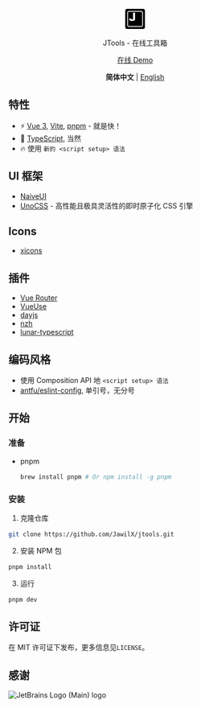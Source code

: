 <p align='center'>
  <img src='https://github.com/JawilX/jtools/blob/main/src/assets/logo.png?raw=true' alt='JTools - An Online Toolbox' width='40'/>
</p>

<p align='center'>
  JTools - 在线工具箱
</p>

<p align='center'>
  <a href='https://jawilx.github.io/jtools/'>在线 Demo</a>
</p>

<p align='center'>
  <b>简体中文</b> | <a href='https://github.com/JawilX/jtools/blob/main/README.EN.md'>English</a>
</p>

## 特性

- ⚡️ [Vue 3](https://vuejs.org/), [Vite](https://vitejs.dev/), [pnpm](https://pnpm.js.org/) - 就是快！
- 🦾 [TypeScript](https://www.typescriptlang.org/), 当然
- 🔥 使用 `新的 <script setup> 语法`

## UI 框架

- [NaiveUI](https://naiveui.com/)
- [UnoCSS](https://github.com/unocss/unocss) - 高性能且极具灵活性的即时原子化 CSS 引擎

## Icons

- [xicons](https://www.xicons.org/#/)

## 插件

- [Vue Router](https://router.vuejs.org/)
- [VueUse](https://vueuse.org/)
- [dayjs](https://day.js.org/)
- [nzh](https://github.com/cnwhy/nzh)
- [lunar-typescript](https://github.com/6tail/lunar-typescript)

## 编码风格

- 使用 Composition API 地 `<script setup> 语法`
- [antfu/eslint-config](https://github.com/antfu/eslint-config), 单引号，无分号

## 开始

### 准备

- pnpm
  ```sh
  brew install pnpm # Or npm install -g pnpm
  ```

### 安装

1. 克隆仓库

```sh
git clone https://github.com/JawilX/jtools.git
```

2. 安装 NPM 包

```sh
pnpm install
```

3. 运行

```sh
pnpm dev
```

## 许可证

在 MIT 许可证下发布，更多信息见`LICENSE`。

## 感谢

![JetBrains Logo (Main) logo](https://resources.jetbrains.com/storage/products/company/brand/logos/jb_beam.svg)
